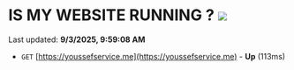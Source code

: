 # IS MY WEBSITE RUNNING ? [![](https://img.shields.io/static/v1?label=Sponsor&message=%E2%9D%A4&logo=GitHub&color=%23fe8e86)](https://github.com/sponsors/Youssef-Lehmam)

Last updated: **9/3/2025, 9:59:08 AM**

- `GET` [https://youssefservice.me](https://youssefservice.me) - **Up** (113ms)
